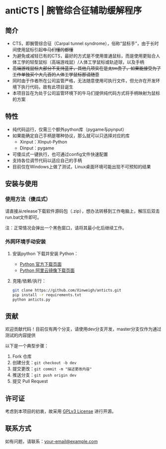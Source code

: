 # antiCTS | 腕管综合征辅助缓解程序

## 简介

- CTS，即腕管综合征（Carpal tunnel syndrome），俗称“鼠标手”，由于长时间使用鼠标引起~~牛马们懂的都懂~~
- 为避免或减轻已有的CTS，最好的方式是不使用普通鼠标，而是使用更贴合人体工学的轻型鼠标（高端游戏鼠）/人体工学鼠标或轨迹球，以及手柄
- ~~高端游戏鼠标大部分不支持蓝牙，其他几项实在是太tm贵了，如果能接受为了工作单独买个大几百的人体工学鼠标那请随意~~
- 同时由于作者所在公司监管严格，无法随意使用可执行文件，但允许在开发环境下执行代码，故有此项目诞生
- 本项目旨在为处于公司监管环境下的牛马们提供纯代码方式将手柄映射为鼠标的方案

## 特性

- 纯代码运行，仅需三个额外python库（pygame与pynput）
- 如果能确定自己手柄是哪种协议，那么就可以只选择对应的库
    - Xinput：XInput-Python
    - Dinput：pygame
- 可傻瓜式一键执行，也可通过config文件快速配置
- 支持各位调节代码以适应自己的手柄
- 目前仅在Windows上做了测试，Linux桌面环境可能出现不可预知的结果

## 安装与使用

### 使用方法（傻瓜式）

请直接从release下载软件源码包（.zip），想办法转移到工作电脑上，解压后双击run.bat文件即可。

注：正常情况会弹出一个黑色窗口，请将其最小化后继续工作。

### 外网环境手动安装

1. 安装python
   下载并安装 Python：
   - [Python 官方下载页面](https://www.python.org/downloads/)
   - [Python 阿里云镜像下载页面](https://mirrors.aliyun.com/python-release/)

2. 克隆/依赖/执行：
   ```bash
   git clone https://github.com/Xinweigh/anticts.git
   pip install -r requirements.txt
   python anticts.py
   ```

## 贡献

欢迎贡献代码！目前仅有两个分支，请使用dev分支开发，master分支仅作为通过测试的内容提供

以下是一个典型步骤：

1. Fork 仓库
2. 创建分支：`git checkout -b dev`
3. 提交更改：`git commit -m "描述更改内容"`
4. 推送分支：`git push origin dev`
5. 提交 Pull Request

## 许可证

考虑到本项目的初衷，故采用 [GPLv3 License](LICENSE) 进行开源。

## 联系方式

如有问题，请联系：[your-email@example.com](mailto:your-email@example.com)
